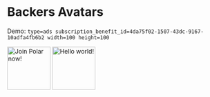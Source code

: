 # Backers Avatars

Demo: `type=ads subscription_benefit_id=4da75f02-1507-43dc-9167-10adfa4fb6b2 width=100 height=100`

<!-- POLAR type=ads id=golgnjnd subscription_benefit_id=4da75f02-1507-43dc-9167-10adfa4fb6b2 width=100 height=100 -->

<a href="https://polar.sh"><img src="https://7vk6rcnylug0u6hg.public.blob.vercel-storage.com/Logotype_blue_small-Bo8grIZgHSOMQk3BnwmoT5Sds6tE7N.png" alt="Join Polar now!" height="100" width="100" /></a>
<a href="https://polar.sh/zegl"><img src="https://7vk6rcnylug0u6hg.public.blob.vercel-storage.com/Frame%203-lOg2u5gntqF3RuL3cso7Upg9w03dbT.png" alt="Hello world!" height="100" width="100" /></a>

<!-- POLAR-END id=golgnjnd -->
